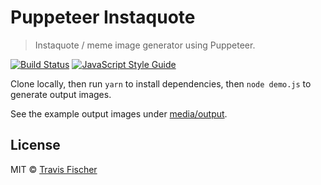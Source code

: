 # Puppeteer Instaquote

> Instaquote / meme image generator using Puppeteer.

[![Build Status](https://travis-ci.com/transitive-bullshit/puppeteer-instaquote.svg?branch=master)](https://travis-ci.com/transitive-bullshit/puppeteer-instaquote) [![JavaScript Style Guide](https://img.shields.io/badge/code_style-standard-brightgreen.svg)](https://standardjs.com)

Clone locally, then run `yarn` to install dependencies, then `node demo.js` to generate output images.

See the example output images under [media/output](./media/output).

## License

MIT © [Travis Fischer](https://transitivebullsh.it)
